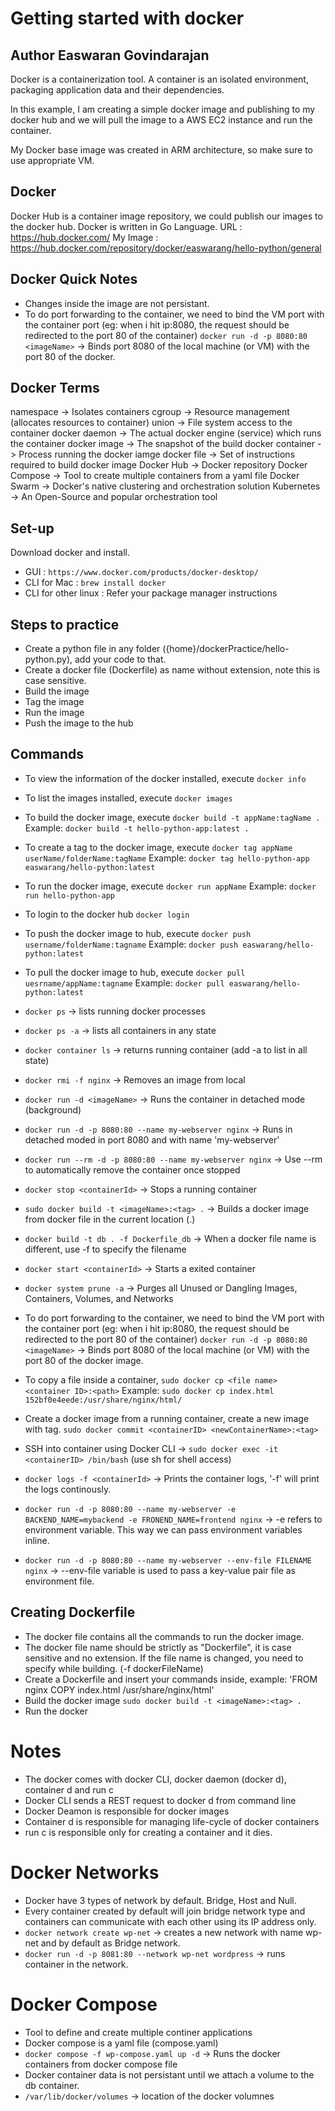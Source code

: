# Getting started with docker
## Author Easwaran Govindarajan

Docker is a containerization tool. A container is an isolated environment, packaging application data and their dependencies.

In this example, I am creating a simple docker image and publishing to my docker hub and we will pull the image to a AWS EC2 instance and run the container.

My Docker base image was created in ARM architecture, so make sure to use appropriate VM.

## Docker 

Docker Hub is a container image repository, we could publish our images to the docker hub.
Docker is written in Go Language. 
URL : https://hub.docker.com/
My Image : https://hub.docker.com/repository/docker/easwarang/hello-python/general

## Docker Quick Notes
- Changes inside the image are not persistant.
- To do port forwarding to the container, we need to bind the VM port with the container port (eg: when i hit ip:8080, the request should be redirected to the port 80 of the container) `docker run -d -p 8080:80 <imageName>` -> Binds port 8080 of the local machine (or VM) with the port 80 of the docker.

## Docker Terms

namespace -> Isolates containers
cgroup -> Resource management (allocates resources to container)
union -> File system access to the container
docker daemon -> The actual docker engine (service) which runs the container
docker image -> The snapshot of the build
docker container -> Process running the docker iamge
docker file -> Set of instructions required to build docker image
Docker Hub -> Docker repository
Docker Compose -> Tool to create multiple containers from a yaml file
Docker Swarm -> Docker's native clustering and orchestration solution
Kubernetes -> An Open-Source and popular orchestration tool

## Set-up

Download docker and install.
 - GUI : `https://www.docker.com/products/docker-desktop/`
 - CLI for Mac : `brew install docker`
 - CLI for other linux : Refer your package manager instructions

## Steps to practice

- Create a python file in any folder ({home}/dockerPractice/hello-python.py), add your code to that.
- Create a docker file (Dockerfile) as name without extension, note this is case sensitive.
- Build the image
- Tag the image
- Run the image
- Push the image to the hub

## Commands

 - To view the information of the docker installed, execute `docker info`
 - To list the images installed, execute `docker images`
 - To build the docker image, execute `docker build -t appName:tagName .` Example: `docker build -t hello-python-app:latest .`
 - To create a tag to the docker image, execute `docker tag appName userName/folderName:tagName` Example: `docker tag hello-python-app easwarang/hello-python:latest`
 - To run the docker image, execute `docker run appName` Example: `docker run hello-python-app`
 - To login to the docker hub `docker login`
 - To push the docker image to hub, execute `docker push username/folderName:tagname` Example: `docker push easwarang/hello-python:latest`
 - To pull the docker image to hub, execute `docker pull uesrname/appName:tagname` Example: `docker pull easwarang/hello-python:latest`
 - `docker ps` -> lists running docker processes
 - `docker ps -a` -> lists all containers in any state
 - `docker container ls` -> returns running container (add -a to list in all state)
 - `docker rmi -f nginx` -> Removes an image from local
 - `docker run -d <imageName>` -> Runs the container in detached mode (background)
 - `docker run -d -p 8080:80 --name my-webserver nginx` -> Runs in detached moded in port 8080 and with name 'my-webserver'
 - `docker run --rm -d -p 8080:80 --name my-webserver nginx` -> Use --rm to automatically remove the container once stopped
 - `docker stop <containerId>` -> Stops a running container
 - `sudo docker build -t <imageName>:<tag> .` -> Builds a docker image from docker file in the current location (.)
 - `docker build -t db . -f Dockerfile_db` -> When a docker file name is different, use -f to specify the filename
 - `docker start <containerId>` -> Starts a exited container
 - `docker system prune -a` -> Purges all Unused or Dangling Images, Containers, Volumes, and Networks

 - To do port forwarding to the container, we need to bind the VM port with the container port (eg: when i hit ip:8080, the request should be redirected to the port 80 of the container) `docker run -d -p 8080:80 <imageName>` -> Binds port 8080 of the local machine (or VM) with the port 80 of the docker image.
 - To copy a file inside a container, `sudo docker cp <file name> <container ID>:<path>` 
  Example: `sudo docker cp index.html 152bf0e4eede:/usr/share/nginx/html/`
 - Create a docker image from a running container, create a new image with tag. `sudo docker commit <containerID> <newContainerName>:<tag>`
 - SSH into container using Docker CLI -> `sudo docker exec -it <containerID> /bin/bash` (use sh for shell access)
 - `docker logs -f <containerId>` -> Prints the container logs, '-f' will print the logs continously. 
 - `docker run -d -p 8080:80 --name my-webserver -e BACKEND_NAME=mybackend -e FRONEND_NAME=frontend nginx` -> -e refers to environment variable. This way we can pass environment variables inline.
 - `docker run -d -p 8080:80 --name my-webserver --env-file FILENAME nginx` -> --env-file variable is used to pass a key-value pair file as environment file.


 ## Creating Dockerfile
 
 - The docker file contains all the commands to run the docker image.
 - The docker file name should be strictly as "Dockerfile", it is case sensitive and no extension. If the file name is changed, you need to specify while building. (-f dockerFileName)
 - Create a Dockerfile and insert your commands inside, example: 
 'FROM nginx
 COPY index.html /usr/share/nginx/html'
 - Build the docker image `sudo docker build -t <imageName>:<tag> .`
 - Run the docker

# Notes
 - The docker comes with docker CLI, docker daemon (docker d), container d and run c
 - Docker CLI sends a REST request to docker d from command line
 - Docker Deamon is responsible for docker images
 - Container d is responsible for managing life-cycle of docker containers
 - run c is responsible only for creating a container and it dies.

# Docker Networks
 - Docker have 3 types of network by default. Bridge, Host and Null.
 - Every container created by default will join bridge network type and containers can communicate with each other using its IP address only. 
 - `docker network create wp-net` -> creates a new network with name wp-net and by default as Bridge network.
 - `docker run -d -p 8081:80 --network wp-net wordpress` -> runs container in the network.

# Docker Compose
- Tool to define and create multiple continer applications
- Docker compose is a yaml file (compose.yaml)
- `docker compose -f wp-compose.yaml up -d` -> Runs the docker containers from docker compose file
- Docker container data is not persistant until we attach a volume to the db container.
- `/var/lib/docker/volumes` -> location of the docker volumnes
